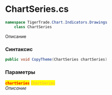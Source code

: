 
# ChartSeries.cs
```csharp
namespace TigerTrade.Chart.Indicators.Drawings  
    class ChartSeries
```

Описание

### Синтаксис
```csharp
public void CopyTheme(ChartSeries chartSeries)
```

### Параметры  
<mark style="color:red;">**`chartSeries`**</mark> <mark style="color: rgb(255, 166, 87);">`ChartSeries`</mark>  
 *Описание*  
  

                    
                    